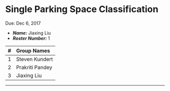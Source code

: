Single Parking Space Classification
==============================
Due: Dec 6, 2017

- ***Name:*** Jiaxing Liu
- ***Roster Number:*** 1

|   #   |Group Names |
|:----:|:------------------|
|    1 |  Steven Kundert    |
|    2 |     Prakriti Pandey |
|    3 |            Jiaxing Liu   |

----
